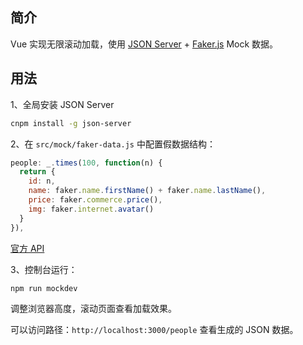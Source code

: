 ## 简介

Vue 实现无限滚动加载，使用 [JSON Server](https://github.com/typicode/json-server) + [Faker.js](https://github.com/Marak/faker.js) Mock 数据。

## 用法

1、全局安装 JSON Server

```bash
cnpm install -g json-server
```

2、在 `src/mock/faker-data.js` 中配置假数据结构：

```js
people: _.times(100, function(n) {
  return {
    id: n,
    name: faker.name.firstName() + faker.name.lastName(),
    price: faker.commerce.price(),
    img: faker.internet.avatar()
  }
}),
```

[官方 API](https://github.com/Marak/faker.js#api-methods)

3、控制台运行：

```bash
npm run mockdev
```

调整浏览器高度，滚动页面查看加载效果。

可以访问路径：`http://localhost:3000/people` 查看生成的 JSON 数据。